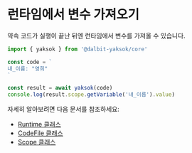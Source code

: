 # 런타임에서 변수 가져오기

약속 코드가 실행이 끝난 뒤엔 런타임에서 변수를 가져올 수 있습니다.

```typescript
import { yaksok } from '@dalbit-yaksok/core'

const code = `
내_이름: "영희"
`

const result = await yaksok(code)
console.log(result.scope.getVariable('내_이름').value)
```

자세히 알아보려면 다음 문서를 참조하세요:

-   [Runtime 클래스](/api/core/mod/classes/Runtime)
-   [CodeFile 클래스](/api/core/mod/classes/CodeFile)
-   [Scope 클래스](/api/core/mod/classes/Scope)
